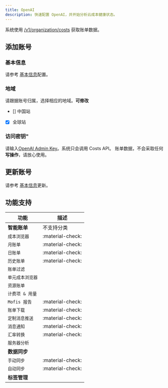 ```yaml
---
title: OpenAI
description: 快速配置 OpenAI，并开始分析云成本健康状态。 
---
```


系统使用 [/v1/organization/costs](https://platform.openai.com/docs/api-reference/usage/costs) 获取账单数据。

## 添加账号
### **基本信息**
请参考 [基本信息](basic.md)配置。

### **地域**
请跟据账号归属，选择相应的地域。**可修改**

- [] 中国站
- [x] 全球站

### **访问密钥"**
请输入[OpenAI Admin Key](https://platform.openai.com/docs/api-reference/administration)。系统只会调用 Costs API。
账单数据，不会采取任何**写操作**，请放心使用。

## 更新账号
请参考 [基本信息](basic.md)更新。

## 功能支持

| 功能         | 描述               |
|------------|------------------|
| **智能账单**   | 不支持分类            |
| `成本浏览器`    | :material-check: |
| `月账单`      | :material-check: |
| `日账单`      | :material-check: |
| `历史账单`     | :material-check: |
| `账单过滤`     |  |
| `单元成本浏览器`  |  |
| `资源账单`     |  |
| `计费项 & 用量` |  |
| `Mofis 报告` | :material-check: |
| `账单下载`     | :material-check: |
| `定制消息推送`   | :material-check: |
| `消息通知`     | :material-check: |
| `汇率转换`     | :material-check: |
| `服务器分析`    |  |
| **数据同步**   |                  |
| `手动同步`     | :material-check: |
| `自动同步`     | :material-check: |
| **标签管理**   |  |

